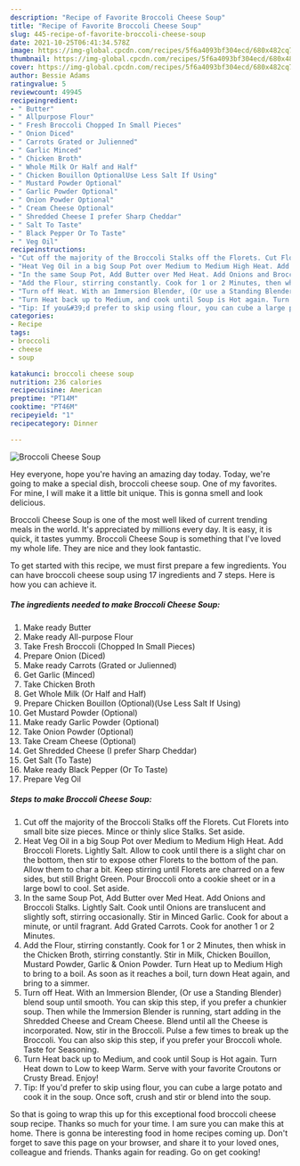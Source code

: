 ```yaml
---
description: "Recipe of Favorite Broccoli Cheese Soup"
title: "Recipe of Favorite Broccoli Cheese Soup"
slug: 445-recipe-of-favorite-broccoli-cheese-soup
date: 2021-10-25T06:41:34.578Z
image: https://img-global.cpcdn.com/recipes/5f6a4093bf304ecd/680x482cq70/broccoli-cheese-soup-recipe-main-photo.jpg
thumbnail: https://img-global.cpcdn.com/recipes/5f6a4093bf304ecd/680x482cq70/broccoli-cheese-soup-recipe-main-photo.jpg
cover: https://img-global.cpcdn.com/recipes/5f6a4093bf304ecd/680x482cq70/broccoli-cheese-soup-recipe-main-photo.jpg
author: Bessie Adams
ratingvalue: 5
reviewcount: 49945
recipeingredient:
- " Butter"
- " Allpurpose Flour"
- " Fresh Broccoli Chopped In Small Pieces"
- " Onion Diced"
- " Carrots Grated or Julienned"
- " Garlic Minced"
- " Chicken Broth"
- " Whole Milk Or Half and Half"
- " Chicken Bouillon OptionalUse Less Salt If Using"
- " Mustard Powder Optional"
- " Garlic Powder Optional"
- " Onion Powder Optional"
- " Cream Cheese Optional"
- " Shredded Cheese I prefer Sharp Cheddar"
- " Salt To Taste"
- " Black Pepper Or To Taste"
- " Veg Oil"
recipeinstructions:
- "Cut off the majority of the Broccoli Stalks off the Florets. Cut Florets into small bite size pieces. Mince or thinly slice Stalks. Set aside."
- "Heat Veg Oil in a big Soup Pot over Medium to Medium High Heat. Add Broccoli Florets. Lightly Salt. Allow to cook until there is a slight char on the bottom, then stir to expose other Florets to the bottom of the pan. Allow them to char a bit. Keep stirring until Florets are charred on a few sides, but still Bright Green. Pour Broccoli onto a cookie sheet or in a large bowl to cool. Set aside."
- "In the same Soup Pot, Add Butter over Med Heat. Add Onions and Broccoli Stalks. Lightly Salt. Cook until Onions are translucent and slightly soft, stirring occasionally. Stir in Minced Garlic. Cook for about a minute, or until fragrant. Add Grated Carrots. Cook for another 1 or 2 Minutes."
- "Add the Flour, stirring constantly. Cook for 1 or 2 Minutes, then whisk in the Chicken Broth, stirring constantly. Stir in Milk, Chicken Bouillon, Mustard Powder, Garlic &amp; Onion Powder. Turn Heat up to Medium High to bring to a boil. As soon as it reaches a boil, turn down Heat again, and bring to a simmer."
- "Turn off Heat. With an Immersion Blender, (Or use a Standing Blender) blend soup until smooth. You can skip this step, if you prefer a chunkier soup. Then while the Immersion Blender is running, start adding in the Shredded Cheese and Cream Cheese. Blend until all the Cheese is incorporated. Now, stir in the Broccoli. Pulse a few times to break up the Broccoli. You can also skip this step, if you prefer your Broccoli whole. Taste for Seasoning."
- "Turn Heat back up to Medium, and cook until Soup is Hot again. Turn Heat down to Low to keep Warm. Serve with your favorite Croutons or Crusty Bread. Enjoy!"
- "Tip: If you&#39;d prefer to skip using flour, you can cube a large potato and cook it in the soup. Once soft, crush and stir or blend into the soup."
categories:
- Recipe
tags:
- broccoli
- cheese
- soup

katakunci: broccoli cheese soup 
nutrition: 236 calories
recipecuisine: American
preptime: "PT14M"
cooktime: "PT46M"
recipeyield: "1"
recipecategory: Dinner

---
```



![Broccoli Cheese Soup](https://img-global.cpcdn.com/recipes/5f6a4093bf304ecd/680x482cq70/broccoli-cheese-soup-recipe-main-photo.jpg)

Hey everyone, hope you're having an amazing day today. Today, we're going to make a special dish, broccoli cheese soup. One of my favorites. For mine, I will make it a little bit unique. This is gonna smell and look delicious.

Broccoli Cheese Soup is one of the most well liked of current trending meals in the world. It's appreciated by millions every day. It is easy, it is quick, it tastes yummy. Broccoli Cheese Soup is something that I've loved my whole life. They are nice and they look fantastic.




To get started with this recipe, we must first prepare a few ingredients. You can have broccoli cheese soup using 17 ingredients and 7 steps. Here is how you can achieve it.

<!--inarticleads1-->

##### The ingredients needed to make Broccoli Cheese Soup:

1. Make ready  Butter
1. Make ready  All-purpose Flour
1. Take  Fresh Broccoli (Chopped In Small Pieces)
1. Prepare  Onion (Diced)
1. Make ready  Carrots (Grated or Julienned)
1. Get  Garlic (Minced)
1. Take  Chicken Broth
1. Get  Whole Milk (Or Half and Half)
1. Prepare  Chicken Bouillon (Optional)(Use Less Salt If Using)
1. Get  Mustard Powder (Optional)
1. Make ready  Garlic Powder (Optional)
1. Take  Onion Powder (Optional)
1. Take  Cream Cheese (Optional)
1. Get  Shredded Cheese (I prefer Sharp Cheddar)
1. Get  Salt (To Taste)
1. Make ready  Black Pepper (Or To Taste)
1. Prepare  Veg Oil




<!--inarticleads2-->

##### Steps to make Broccoli Cheese Soup:

1. Cut off the majority of the Broccoli Stalks off the Florets. Cut Florets into small bite size pieces. Mince or thinly slice Stalks. Set aside.
1. Heat Veg Oil in a big Soup Pot over Medium to Medium High Heat. Add Broccoli Florets. Lightly Salt. Allow to cook until there is a slight char on the bottom, then stir to expose other Florets to the bottom of the pan. Allow them to char a bit. Keep stirring until Florets are charred on a few sides, but still Bright Green. Pour Broccoli onto a cookie sheet or in a large bowl to cool. Set aside.
1. In the same Soup Pot, Add Butter over Med Heat. Add Onions and Broccoli Stalks. Lightly Salt. Cook until Onions are translucent and slightly soft, stirring occasionally. Stir in Minced Garlic. Cook for about a minute, or until fragrant. Add Grated Carrots. Cook for another 1 or 2 Minutes.
1. Add the Flour, stirring constantly. Cook for 1 or 2 Minutes, then whisk in the Chicken Broth, stirring constantly. Stir in Milk, Chicken Bouillon, Mustard Powder, Garlic &amp; Onion Powder. Turn Heat up to Medium High to bring to a boil. As soon as it reaches a boil, turn down Heat again, and bring to a simmer.
1. Turn off Heat. With an Immersion Blender, (Or use a Standing Blender) blend soup until smooth. You can skip this step, if you prefer a chunkier soup. Then while the Immersion Blender is running, start adding in the Shredded Cheese and Cream Cheese. Blend until all the Cheese is incorporated. Now, stir in the Broccoli. Pulse a few times to break up the Broccoli. You can also skip this step, if you prefer your Broccoli whole. Taste for Seasoning.
1. Turn Heat back up to Medium, and cook until Soup is Hot again. Turn Heat down to Low to keep Warm. Serve with your favorite Croutons or Crusty Bread. Enjoy!
1. Tip: If you&#39;d prefer to skip using flour, you can cube a large potato and cook it in the soup. Once soft, crush and stir or blend into the soup.




So that is going to wrap this up for this exceptional food broccoli cheese soup recipe. Thanks so much for your time. I am sure you can make this at home. There is gonna be interesting food in home recipes coming up. Don't forget to save this page on your browser, and share it to your loved ones, colleague and friends. Thanks again for reading. Go on get cooking!
